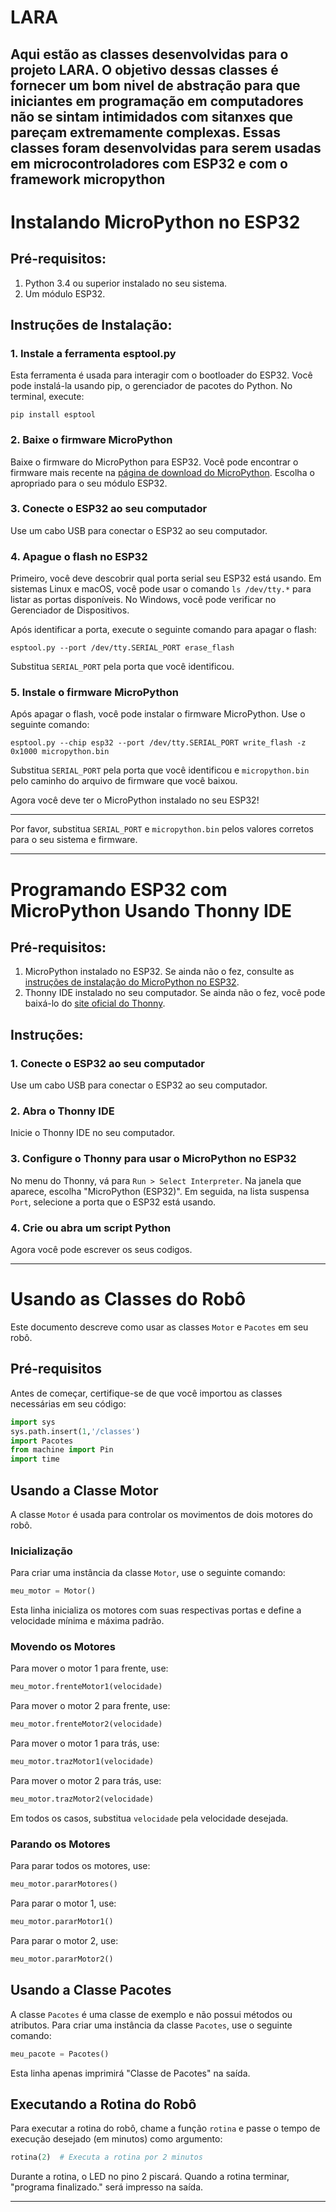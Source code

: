 # LARA
Aqui estão as classes desenvolvidas para o projeto LARA. O objetivo dessas classes é fornecer um bom nivel de abstração para que iniciantes em programação em computadores não se sintam intimidados com 
sitanxes que pareçam extremamente complexas. Essas classes foram desenvolvidas para serem usadas em microcontroladores com ESP32 e com o framework micropython
---

# Instalando MicroPython no ESP32

## Pré-requisitos:

1. Python 3.4 ou superior instalado no seu sistema.
2. Um módulo ESP32.

## Instruções de Instalação:

### 1. Instale a ferramenta esptool.py

Esta ferramenta é usada para interagir com o bootloader do ESP32. Você pode instalá-la usando pip, o gerenciador de pacotes do Python. No terminal, execute:

```shell
pip install esptool
```

### 2. Baixe o firmware MicroPython

Baixe o firmware do MicroPython para ESP32. Você pode encontrar o firmware mais recente na [página de download do MicroPython](https://micropython.org/download/?mcu=esp32). Escolha o apropriado para o seu módulo ESP32.

### 3. Conecte o ESP32 ao seu computador

Use um cabo USB para conectar o ESP32 ao seu computador.

### 4. Apague o flash no ESP32

Primeiro, você deve descobrir qual porta serial seu ESP32 está usando. Em sistemas Linux e macOS, você pode usar o comando `ls /dev/tty.*` para listar as portas disponíveis. No Windows, você pode verificar no Gerenciador de Dispositivos.

Após identificar a porta, execute o seguinte comando para apagar o flash:

```shell
esptool.py --port /dev/tty.SERIAL_PORT erase_flash
```

Substitua `SERIAL_PORT` pela porta que você identificou.

### 5. Instale o firmware MicroPython

Após apagar o flash, você pode instalar o firmware MicroPython. Use o seguinte comando:

```shell
esptool.py --chip esp32 --port /dev/tty.SERIAL_PORT write_flash -z 0x1000 micropython.bin
```

Substitua `SERIAL_PORT` pela porta que você identificou e `micropython.bin` pelo caminho do arquivo de firmware que você baixou.

Agora você deve ter o MicroPython instalado no seu ESP32!

---


Por favor, substitua `SERIAL_PORT` e `micropython.bin` pelos valores corretos para o seu sistema e firmware.



---

# Programando ESP32 com MicroPython Usando Thonny IDE

## Pré-requisitos:

1. MicroPython instalado no ESP32. Se ainda não o fez, consulte as [instruções de instalação do MicroPython no ESP32](link_para_instruções).
2. Thonny IDE instalado no seu computador. Se ainda não o fez, você pode baixá-lo do [site oficial do Thonny](https://thonny.org).

## Instruções:

### 1. Conecte o ESP32 ao seu computador

Use um cabo USB para conectar o ESP32 ao seu computador.

### 2. Abra o Thonny IDE

Inicie o Thonny IDE no seu computador.

### 3. Configure o Thonny para usar o MicroPython no ESP32

No menu do Thonny, vá para `Run > Select Interpreter`. Na janela que aparece, escolha "MicroPython (ESP32)". Em seguida, na lista suspensa `Port`, selecione a porta que o ESP32 está usando.

### 4. Crie ou abra um script Python

Agora você pode escrever os seus codigos.




---

# Usando as Classes do Robô

Este documento descreve como usar as classes `Motor` e `Pacotes` em seu robô.

## Pré-requisitos

Antes de começar, certifique-se de que você importou as classes necessárias em seu código:

```python
import sys
sys.path.insert(1,'/classes')
import Pacotes
from machine import Pin
import time
```

## Usando a Classe Motor

A classe `Motor` é usada para controlar os movimentos de dois motores do robô.

### Inicialização

Para criar uma instância da classe `Motor`, use o seguinte comando:

```python
meu_motor = Motor()
```

Esta linha inicializa os motores com suas respectivas portas e define a velocidade mínima e máxima padrão.

### Movendo os Motores

Para mover o motor 1 para frente, use:

```python
meu_motor.frenteMotor1(velocidade)
```

Para mover o motor 2 para frente, use:

```python
meu_motor.frenteMotor2(velocidade)
```

Para mover o motor 1 para trás, use:

```python
meu_motor.trazMotor1(velocidade)
```

Para mover o motor 2 para trás, use:

```python
meu_motor.trazMotor2(velocidade)
```

Em todos os casos, substitua `velocidade` pela velocidade desejada.

### Parando os Motores

Para parar todos os motores, use:

```python
meu_motor.pararMotores()
```

Para parar o motor 1, use:

```python
meu_motor.pararMotor1()
```

Para parar o motor 2, use:

```python
meu_motor.pararMotor2()
```

## Usando a Classe Pacotes

A classe `Pacotes` é uma classe de exemplo e não possui métodos ou atributos. Para criar uma instância da classe `Pacotes`, use o seguinte comando:

```python
meu_pacote = Pacotes()
```

Esta linha apenas imprimirá "Classe de Pacotes" na saída.

## Executando a Rotina do Robô

Para executar a rotina do robô, chame a função `rotina` e passe o tempo de execução desejado (em minutos) como argumento:

```python
rotina(2)  # Executa a rotina por 2 minutos
```

Durante a rotina, o LED no pino 2 piscará. Quando a rotina terminar, "programa finalizado." será impresso na saída.

---


